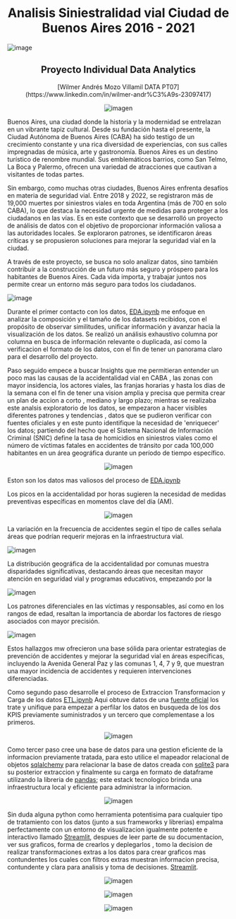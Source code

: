 <h1 align='center'>
 <b>Analisis Siniestralidad vial Ciudad de Buenos Aires 2016 - 2021</b>
</h1>


![image](https://github.com/AndresMozo1/HenryPITwo/assets/76072127/86dffe8b-7292-498b-a6bd-8de169d2aefc)


<h2 align='center'>
 <b> Proyecto Individual Data Analytics </b>
</h2>

<p align='center'>
    [Wilmer Andrés Mozo Villamil DATA PT07](https://www.linkedin.com/in/wilmer-andr%C3%A9s-23097417)
</p>


   

<div style="text-align:center">
  <img src="https://github.com/AndresMozo1/secondHenry/assets/76072127/f95b8b0f-8cb2-4a1a-b10d-b64caffcd10a" alt="imagen" />
</div>

Buenos Aires, una ciudad donde la historia y la modernidad se entrelazan en un vibrante tapiz cultural. Desde su fundación hasta el presente, la Ciudad Autónoma de Buenos Aires (CABA) ha sido testigo de un crecimiento constante y una rica diversidad de experiencias, con sus calles impregnadas de música, arte y gastronomía. Buenos Aires es un destino turístico de renombre mundial. Sus emblemáticos barrios, como San Telmo, La Boca y Palermo, ofrecen una variedad de atracciones que cautivan a visitantes de todas partes.

Sin embargo, como muchas otras ciudades, Buenos Aires enfrenta desafíos en materia de seguridad vial. Entre 2018 y 2022, se registraron más de 19,000 muertes por siniestros viales en toda Argentina (más de 700 en solo CABA), lo que destaca la necesidad urgente de medidas para proteger a los ciudadanos en las vías. Es en este contexto que se desarrolló un proyecto de análisis de datos con el objetivo de proporcionar información valiosa a las autoridades locales. Se exploraron patrones, se identificaron áreas críticas y se propusieron soluciones para mejorar la seguridad vial en la ciudad.

A través de este proyecto, se busca no solo analizar datos, sino también contribuir a la construcción de un futuro más seguro y próspero para los habitantes de Buenos Aires. Cada vida importa, y trabajar juntos nos permite crear un entorno más seguro para todos los ciudadanos.


![image](https://github.com/AndresMozo1/HenryPITwo/assets/76072127/9b253b8c-1561-4c4c-a6d8-ad2529fb6b93)


Durante el  primer contacto con los datos, [EDA.ipynb](https://github.com/AndresMozo1/HenryPITwo/blob/main/EDA.ipynb) me enfoque en analizar la composición y el tamaño de los datasets recibidos, con el propósito de observar similitudes, unificar información y avanzar hacia la visualización de los datos. Se realizó un análisis exhaustivo columna por columna en busca de información relevante o duplicada, así como la verificacion el formato de los datos, con el fin de tener un panorama claro para el desarrollo del proyecto.

Paso seguido empece a buscar Insights que me permitieran entender un poco mas las causas de la accidentalidad vial en CABA , las zonas con mayor insidencia, los actores viales, las franjas horarias y hasta los dias de la semana con el fin de tener una vision amplia y precisa que permita crear un plan de accion a corto , mediano y largo plazo; mientras se realizaba este analsis exploratorio de los datos, se empezaron a hacer visibles diferentes patrones y tendencias , datos que se pudieron verificar con fuentes oficiales y en este punto identifique la necesidad de 'enriquecer' los datos; partiendo del hecho que  el Sistema Nacional de Información Criminal (SNIC) define la tasa de homicidios en siniestros viales como el número de víctimas fatales en accidentes de tránsito por cada 100,000 habitantes en un área geográfica durante un período de tiempo específico.

<p align='center'>
  <img src="https://github.com/AndresMozo1/secondHenry/assets/76072127/9a7c0ec6-016a-449d-a32a-665ecdc5a6f8" alt="imagen" />
<p>

Eston son los datos mas valiosos del proceso de [EDA.ipynb](https://github.com/AndresMozo1/secondHenry/blob/master/EDA.ipynb)

Los picos en la accidentalidad por horas sugieren la necesidad de medidas preventivas específicas en momentos clave del día (AM).

<p align='center'>
  <img src="https://github.com/AndresMozo1/secondHenry/assets/76072127/c7912477-b444-4aca-8f2e-71e4aac03843" alt="imagen" />
<p>

La variación en la frecuencia de accidentes según el tipo de calles señala áreas que podrían requerir mejoras en la infraestructura vial.

<p allign='center'>
  <img src="https://github.com/AndresMozo1/secondHenry/assets/76072127/e52f80b5-8c16-4ab2-b7d1-a7c80e43a77b" alt="imagen" />
<p>

La distribución geográfica de la accidentalidad por comunas muestra disparidades significativas, destacando áreas que necesitan mayor atención en seguridad vial y programas educativos, empezando por la

<p allign='center'>
  <img src="https://github.com/AndresMozo1/secondHenry/assets/76072127/86d0dda6-3245-4b5f-9022-d0127428b7da" alt="imagen" />
<p>

Los patrones diferenciales en las víctimas y responsables, así como en los rangos de edad, resaltan la importancia de abordar los factores de riesgo asociados con mayor precisión.

<p allign='center'>
  <img src="https://github.com/AndresMozo1/secondHenry/assets/76072127/7c5dd3fc-79e9-4164-9667-d62639c40639" alt="imagen" />
<p>

Estos hallazgos mw ofrecieron una base sólida para orientar estrategias de prevención de accidentes y mejorar la seguridad vial en áreas específicas, incluyendo la Avenida General Paz y las comunas 1, 4, 7 y 9, que muestran una mayor incidencia de accidentes y requieren intervenciones diferenciadas.

Como segundo paso desarrolle el proceso de Extraccion Transformacion y Carga de los datos [ETL.ipynb](https://github.com/AndresMozo1/secondHenry/blob/master/ETL.ipynb) Aqui obtuve datos de una [fuente oficial](https://www.indec.gob.ar/indec/web/Nivel4-Tema-2-41-165)  los trate y unifique para empezar a perfilar los datos en busqueda de los dos KPIS previamente suministrados y un tercero que complementase a los primeros.

<p align='center'>
  <img src="https://github.com/AndresMozo1/secondHenry/assets/76072127/6dee670f-3511-41ce-b026-2a67bb0f4bef" alt="imagen" />
</p>

Como tercer paso cree una base de datos para una gestion eficiente de la informacion previamente tratada, para esto utilice el mapeador relacional de objetos [sqlalchemy](https://www.sqlalchemy.org/) para relacionar la base de datos creada con [sqlite3](https://www.sqlite.org/) para su posterior extraccion y finalmente su carga en formato de dataframe utilizando la libreria de [pandas](https://pandas.pydata.org/); este estack tecnologico brinda una infraestructura local y eficiente para administrar la informacion.

<p align='center'>
  <img src="https://github.com/AndresMozo1/secondHenry/assets/76072127/e69c59e3-41b9-4954-a682-50f042dadb02" alt="imagen" />
</p>

Sin duda alguna python como herramienta potentisima para cualquier tipo de tratamiento con los datos (junto a sus frameworks y librerias) empalma perfectamente con  un entorno de visualizacion igualmente potente e interactivo llamado [Streamlit](https://streamlit.io/), despues de leer parte de su documentacion, ver sus graficos, forma de crearlos y deplegarlos , tomo la decision de realizar transformaciones extras a los datos para crear graficos mas contundentes los cuales con filtros extras muestran informacion precisa, contundente y clara para analisis y toma de decisiones. [Streamlit](https://streamlit.io/).

<p align='center'>
  <img src="https://github.com/AndresMozo1/secondHenry/assets/76072127/16c87a22-12fe-433a-9a9c-a292185ed129" alt="imagen" />
</p>

<p align='center'>
  <img src="https://github.com/AndresMozo1/secondHenry/assets/76072127/38e6e450-d215-4a1a-af77-aee195b6b6c6" alt="imagen" />
</p>

<p align='center'>
  <img src="https://github.com/AndresMozo1/secondHenry/assets/76072127/57806263-497c-4efe-863e-56082537a4bb" alt="imagen" />
</p>
